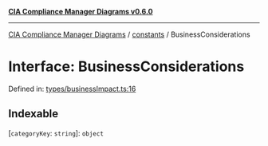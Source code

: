 [**CIA Compliance Manager Diagrams v0.6.0**](../../README.md)

***

[CIA Compliance Manager Diagrams](../../modules.md) / [constants](../README.md) / BusinessConsiderations

# Interface: BusinessConsiderations

Defined in: [types/businessImpact.ts:16](https://github.com/step-security-bot/cia-compliance-manager/blob/8fd9c10973b52d0d78d7f90b0376987bfdcead6f/src/types/businessImpact.ts#L16)

## Indexable

\[`categoryKey`: `string`\]: `object`
